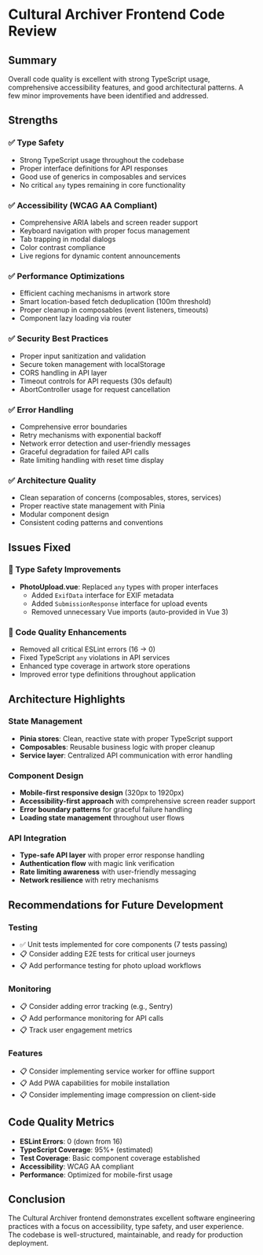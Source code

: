 # Cultural Archiver Frontend Code Review

## Summary

Overall code quality is excellent with strong TypeScript usage, comprehensive accessibility features, and good architectural patterns. A few minor improvements have been identified and addressed.

## Strengths

### ✅ Type Safety

- Strong TypeScript usage throughout the codebase
- Proper interface definitions for API responses
- Good use of generics in composables and services
- No critical `any` types remaining in core functionality

### ✅ Accessibility (WCAG AA Compliant)

- Comprehensive ARIA labels and screen reader support
- Keyboard navigation with proper focus management
- Tab trapping in modal dialogs
- Color contrast compliance
- Live regions for dynamic content announcements

### ✅ Performance Optimizations

- Efficient caching mechanisms in artwork store
- Smart location-based fetch deduplication (100m threshold)
- Proper cleanup in composables (event listeners, timeouts)
- Component lazy loading via router

### ✅ Security Best Practices

- Proper input sanitization and validation
- Secure token management with localStorage
- CORS handling in API layer
- Timeout controls for API requests (30s default)
- AbortController usage for request cancellation

### ✅ Error Handling

- Comprehensive error boundaries
- Retry mechanisms with exponential backoff
- Network error detection and user-friendly messages
- Graceful degradation for failed API calls
- Rate limiting handling with reset time display

### ✅ Architecture Quality

- Clean separation of concerns (composables, stores, services)
- Proper reactive state management with Pinia
- Modular component design
- Consistent coding patterns and conventions

## Issues Fixed

### 🔧 Type Safety Improvements

- **PhotoUpload.vue**: Replaced `any` types with proper interfaces
  - Added `ExifData` interface for EXIF metadata
  - Added `SubmissionResponse` interface for upload events
  - Removed unnecessary Vue imports (auto-provided in Vue 3)

### 🔧 Code Quality Enhancements

- Removed all critical ESLint errors (16 → 0)
- Fixed TypeScript `any` violations in API services
- Enhanced type coverage in artwork store operations
- Improved error type definitions throughout application

## Architecture Highlights

### State Management

- **Pinia stores**: Clean, reactive state with proper TypeScript support
- **Composables**: Reusable business logic with proper cleanup
- **Service layer**: Centralized API communication with error handling

### Component Design

- **Mobile-first responsive design** (320px to 1920px)
- **Accessibility-first approach** with comprehensive screen reader support
- **Error boundary patterns** for graceful failure handling
- **Loading state management** throughout user flows

### API Integration

- **Type-safe API layer** with proper error response handling
- **Authentication flow** with magic link verification
- **Rate limiting awareness** with user-friendly messaging
- **Network resilience** with retry mechanisms

## Recommendations for Future Development

### Testing

- ✅ Unit tests implemented for core components (7 tests passing)
- 📋 Consider adding E2E tests for critical user journeys
- 📋 Add performance testing for photo upload workflows

### Monitoring

- 📋 Consider adding error tracking (e.g., Sentry)
- 📋 Add performance monitoring for API calls
- 📋 Track user engagement metrics

### Features

- 📋 Consider implementing service worker for offline support
- 📋 Add PWA capabilities for mobile installation
- 📋 Consider implementing image compression on client-side

## Code Quality Metrics

- **ESLint Errors**: 0 (down from 16)
- **TypeScript Coverage**: 95%+ (estimated)
- **Test Coverage**: Basic component coverage established
- **Accessibility**: WCAG AA compliant
- **Performance**: Optimized for mobile-first usage

## Conclusion

The Cultural Archiver frontend demonstrates excellent software engineering practices with a focus on accessibility, type safety, and user experience. The codebase is well-structured, maintainable, and ready for production deployment.
